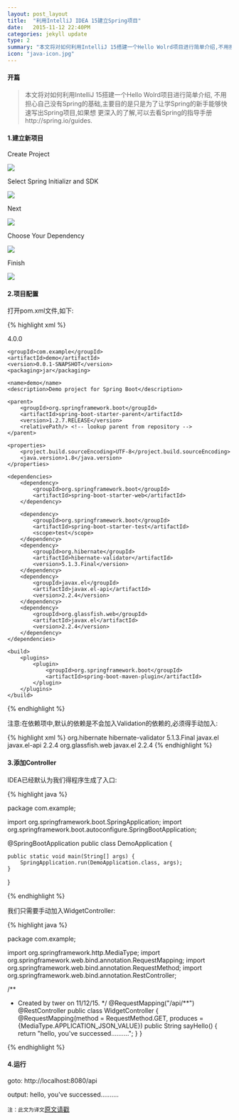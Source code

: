 ```yaml
---
layout: post_layout
title:  "利用IntelliJ IDEA 15建立Spring项目"
date:   2015-11-12 22:40PM
categories: jekyll update
type: 2
summary: "本文将对如何利用IntelliJ 15搭建一个Hello Wolrd项目进行简单介绍,不用担心自己没有Spring的基础,本文主要目的只是为了让学Spring的新手能够快速写出Spring项目,如果想更深入的了解,可以去看Spring的指导手册http://spring.io/guides。"
icon: "java-icon.jpg"
---
```

#### 开篇

>本文将对如何利用IntelliJ 15搭建一个Hello Wolrd项目进行简单介绍, 不用担心自己没有Spring的基础,主要目的是只是为了让学Spring的新手能够快速写出Spring项目,如果想
更深入的了解,可以去看Spring的指导手册http://spring.io/guides.

#### 1.建立新项目

Create Project

![](/../img/build-spring/1.png)

Select Spring Initializr and SDK

![](/../img/build-spring/2.png)


Next

![](/../img/build-spring/3.png)


Choose Your Dependency

![](/../img/build-spring/4.png)


Finish

![](/../img/build-spring/5.png)

#### 2.项目配置

打开pom.xml文件,如下:

{% highlight xml %}

<?xml version="1.0" encoding="UTF-8"?>
<project xmlns="http://maven.apache.org/POM/4.0.0" xmlns:xsi="http://www.w3.org/2001/XMLSchema-instance"
	xsi:schemaLocation="http://maven.apache.org/POM/4.0.0 http://maven.apache.org/xsd/maven-4.0.0.xsd">
	<modelVersion>4.0.0</modelVersion>

	<groupId>com.example</groupId>
	<artifactId>demo</artifactId>
	<version>0.0.1-SNAPSHOT</version>
	<packaging>jar</packaging>

	<name>demo</name>
	<description>Demo project for Spring Boot</description>

	<parent>
		<groupId>org.springframework.boot</groupId>
		<artifactId>spring-boot-starter-parent</artifactId>
		<version>1.2.7.RELEASE</version>
		<relativePath/> <!-- lookup parent from repository -->
	</parent>

	<properties>
		<project.build.sourceEncoding>UTF-8</project.build.sourceEncoding>
		<java.version>1.8</java.version>
	</properties>

	<dependencies>
		<dependency>
			<groupId>org.springframework.boot</groupId>
			<artifactId>spring-boot-starter-web</artifactId>
		</dependency>
		
		<dependency>
			<groupId>org.springframework.boot</groupId>
			<artifactId>spring-boot-starter-test</artifactId>
			<scope>test</scope>
		</dependency>
		<dependency>
			<groupId>org.hibernate</groupId>
			<artifactId>hibernate-validator</artifactId>
			<version>5.1.3.Final</version>
		</dependency>
		<dependency>
			<groupId>javax.el</groupId>
			<artifactId>javax.el-api</artifactId>
			<version>2.2.4</version>
		</dependency>
		<dependency>
			<groupId>org.glassfish.web</groupId>
			<artifactId>javax.el</artifactId>
			<version>2.2.4</version>
		</dependency>
	</dependencies>
	
	<build>
		<plugins>
			<plugin>
				<groupId>org.springframework.boot</groupId>
				<artifactId>spring-boot-maven-plugin</artifactId>
			</plugin>
		</plugins>
	</build>
</project>
{% endhighlight %}

注意:在依赖项中,默认的依赖是不会加入Validation的依赖的,必须得手动加入:

{% highlight xml %}
<dependency>
    <groupId>org.hibernate</groupId>
    <artifactId>hibernate-validator</artifactId>
    <version>5.1.3.Final</version>
</dependency>
<dependency>
    <groupId>javax.el</groupId>
    <artifactId>javax.el-api</artifactId>
    <version>2.2.4</version>
</dependency>
<dependency>
    <groupId>org.glassfish.web</groupId>
    <artifactId>javax.el</artifactId>
    <version>2.2.4</version>
</dependency>
{% endhighlight %}

#### 3.添加Controller

IDEA已经默认为我们得程序生成了入口:

{% highlight java %}

package com.example;

import org.springframework.boot.SpringApplication;
import org.springframework.boot.autoconfigure.SpringBootApplication;

@SpringBootApplication
public class DemoApplication {

    public static void main(String[] args) {
        SpringApplication.run(DemoApplication.class, args);
    }
}


{% endhighlight %}

我们只需要手动加入WidgetController:

{% highlight java %}

package com.example;

import org.springframework.http.MediaType;
import org.springframework.web.bind.annotation.RequestMapping;
import org.springframework.web.bind.annotation.RequestMethod;
import org.springframework.web.bind.annotation.RestController;

/**
 * Created by twer on 11/12/15.
 */
@RequestMapping("/api/**")
@RestController
public class WidgetController {
    @RequestMapping(method = RequestMethod.GET, produces = {MediaType.APPLICATION_JSON_VALUE})
    public String sayHello() {
        return "hello, you've successed..........";
    }
}

{% endhighlight %}

#### 4.运行

goto:   http://localhost:8080/api

output: hello, you've successed..........


`注：此文为译文`[原文请戳](http://patrickgrimard.com/2014/08/14/how-to-build-a-spring-boot-application-using-intellij-idea/)

